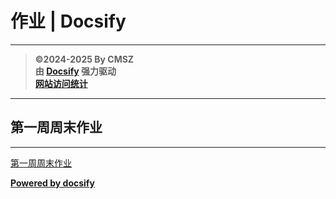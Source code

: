 ﻿<h1>作业 | Docsify</h1>

---

> **©2024-2025 By CMSZ**  
> **由 [Docsify](https://docsify.js.org/) 强力驱动**  
> [**网站访问统计**](https://umami.acmsz.top/share/9PRtp5s5D0AqW9Hz/hw.acmsz.top)

---

## 第一周周末作业

---

[第一周周末作业](../hw_G9S1/example.md ':include')

[**Powered by docsify**](https://docsify.js.org)
